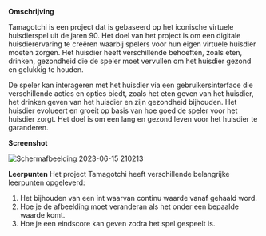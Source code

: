 **Omschrijving**

Tamagotchi is een project dat is gebaseerd op het iconische virtuele huisdierspel uit de jaren 90. Het doel van het project is om een digitale huisdierervaring te creëren waarbij spelers voor hun eigen virtuele huisdier moeten zorgen. Het huisdier heeft verschillende behoeften, zoals eten, drinken, gezondheid die de speler moet vervullen om het huisdier gezond en gelukkig te houden.

De speler kan interageren met het huisdier via een gebruikersinterface die verschillende acties en opties biedt, zoals het eten geven van het huisdier, het drinken geven van het huisdier en zijn gezondheid bijhouden. Het huisdier evolueert en groeit op basis van hoe goed de speler voor het huisdier zorgt. Het doel is om een lang en gezond leven voor het huisdier te garanderen.

**Screenshot**

![Schermafbeelding 2023-06-15 210213](https://github.com/RicoNijssen/tamagotchi/assets/136746722/1e05154c-471c-4ec5-ab32-5d8e9a681125)

**Leerpunten**
Het project Tamagotchi heeft verschillende belangrijke leerpunten opgeleverd:
1. Het bijhouden van een int waarvan continu waarde vanaf gehaald word.
2. Hoe je de afbeelding moet veranderan als het onder een bepaalde waarde komt.
3. Hoe je een eindscore kan geven zodra het spel gespeelt is.
